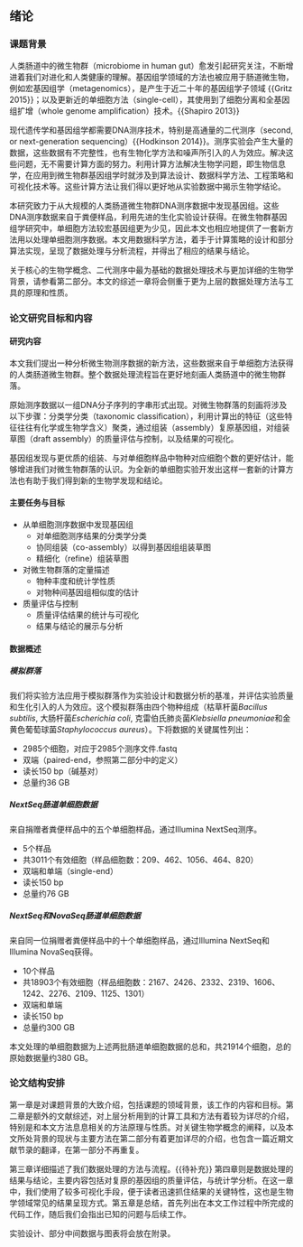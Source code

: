## 绪论

### 课题背景

人类肠道中的微生物群（microbiome in human gut）愈发引起研究关注，不断增进着我们对进化和人类健康的理解。基因组学领域的方法也被应用于肠道微生物，例如宏基因组学（metagenomics），是产生于近二十年的基因组学子领域 {{Gritz 2015}}；以及更新近的单细胞方法（single-cell），其使用到了细胞分离和全基因组扩增（whole genome amplification）技术。{{Shapiro 2013}}

现代遗传学和基因组学都需要DNA测序技术，特别是高通量的二代测序（second, or next-generation sequencing）{{Hodkinson 2014}}。测序实验会产生大量的数据，这些数据有不完整性，也有生物化学方法和噪声所引入的人为效应。解决这些问题，无不需要计算方面的努力。利用计算方法解决生物学问题，即生物信息学，在应用到微生物群基因组学时就涉及到算法设计、数据科学方法、工程策略和可视化技术等。这些计算方法让我们得以更好地从实验数据中揭示生物学结论。

本研究致力于从大规模的人类肠道微生物群DNA测序数据中发现基因组。这些DNA测序数据来自于粪便样品，利用先进的生化实验设计获得。在微生物群基因组学研究中，单细胞方法较宏基因组更为少见，因此本文也相应地提供了一套新方法用以处理单细胞测序数据。本文用数据科学方法，着手于计算策略的设计和部分算法实现，呈现了数据处理与分析流程，并得出了相应的结果与结论。

关于核心的生物学概念、二代测序中最为基础的数据处理技术与更加详细的生物学背景，请参看第二部分。本文的综述一章将会侧重于更为上层的数据处理方法与工具的原理和性质。

### 论文研究目标和内容

#### 研究内容

本文我们提出一种分析微生物测序数据的新方法，这些数据来自于单细胞方法获得的人类肠道微生物群。整个数据处理流程旨在更好地刻画人类肠道中的微生物群落。

原始测序数据以一组DNA分子序列的字串形式出现。对微生物群落的刻画将涉及以下步骤：分类学分类（taxonomic classification），利用计算出的特征（这些特征往往有化学或生物学含义）聚类，通过组装（assembly）复原基因组，对组装草图（draft assembly）的质量评估与控制，以及结果的可视化。

基因组发现与更优质的组装、与对单细胞样品中物种对应细胞个数的更好估计，能够增进我们对微生物群落的认识。为全新的单细胞实验开发出这样一套新的计算方法也有助于我们得到新的生物学发现和结论。

#### 主要任务与目标

* 从单细胞测序数据中发现基因组
  * 对单细胞测序结果的分类学分类
  * 协同组装（co-assembly）以得到基因组组装草图
  * 精细化（refine）组装草图
* 对微生物群落的定量描述
  * 物种丰度和统计学性质
  * 对物种间基因组相似度的估计
* 质量评估与控制
  * 质量评估结果的统计与可视化
  * 结果与结论的展示与分析

#### 数据概述

##### 模拟群落

我们将实验方法应用于模拟群落作为实验设计和数据分析的基准，并评估实验质量和生化引入的人为效应。这个模拟群落由四个物种组成（枯草杆菌*Bacillus subtilis*, 大肠杆菌*Escherichia coli*, 克雷伯氏肺炎菌*Klebsiella pneumoniae*和金黄色葡萄球菌*Staphylococcus aureus*）。下将数据的关键属性列出：

* 2985个细胞，对应于2985个测序文件.fastq
* 双端（paired-end，参照第二部分中的定义）
* 读长150 bp（碱基对）
* 总量约36 GB

##### NextSeq肠道单细胞数据

来自捐赠者粪便样品中的五个单细胞样品，通过Illumina NextSeq测序。

* 5个样品
* 共3011个有效细胞（样品细胞数：209、462、1056、464、820）
* 双端和单端（single-end）
* 读长150 bp
* 总量约76 GB

##### NextSeq和NovaSeq肠道单细胞数据

来自同一位捐赠者粪便样品中的十个单细胞样品，通过Illumina NextSeq和Illumina NovaSeq获得。

* 10个样品
* 共18903个有效细胞（样品细胞数：2167、2426、2332、2319、1606、1242、2276、2109、1125、1301）
* 双端和单端
* 读长150 bp
* 总量约300 GB

本文处理的单细胞数据为上述两批肠道单细胞数据的总和，共21914个细胞，总的原始数据量约380 GB。

### 论文结构安排

第一章是对课题背景的大致介绍，包括课题的领域背景，该工作的内容和目标。第二章是额外的文献综述，对上层分析用到的计算工具和方法有着较为详尽的介绍，特别是和本文方法息息相关的方法原理与性质。对关键生物学概念的阐释，以及本文所处背景的现状与主要方法在第二部分有着更加详尽的介绍，也包含一篇近期文献节录的翻译，在第一部分不再重复。

第三章详细描述了我们数据处理的方法与流程。{{待补充}} 第四章则是数据处理的结果与结论，主要内容包括对复原的基因组的质量评估，与统计学分析。在这一章中，我们使用了较多可视化手段，便于读者迅速抓住结果的关键特性，这也是生物学领域常见的结果呈现方式。第五章是总结，首先列出在本文工作过程中所完成的代码工作，随后我们会指出已知的问题与后续工作。

实验设计、部分中间数据与图表将会放在附录。